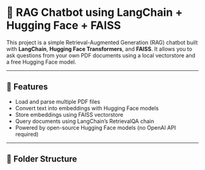 # 📄 RAG Chatbot using LangChain + Hugging Face + FAISS

This project is a simple Retrieval-Augmented Generation (RAG) chatbot built with **LangChain**, **Hugging Face Transformers**, and **FAISS**. It allows you to ask questions from your own PDF documents using a local vectorstore and a free Hugging Face model.

---

## 🚀 Features

- Load and parse multiple PDF files
- Convert text into embeddings with Hugging Face models
- Store embeddings using FAISS vectorstore
- Query documents using LangChain’s RetrievalQA chain
- Powered by open-source Hugging Face models (no OpenAI API required)

---

## 📁 Folder Structure

